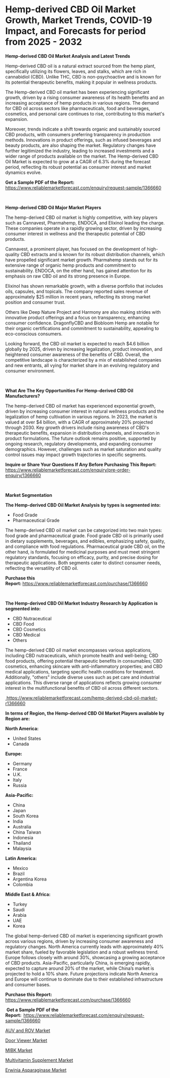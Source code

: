 <p><h1>Hemp-derived CBD Oil Market Growth, Market Trends, COVID-19 Impact, and Forecasts for period from 2025 - 2032</h1></p><p><strong>Hemp-derived CBD Oil Market Analysis and Latest Trends</strong></p>
<p><p>Hemp-derived CBD oil is a natural extract sourced from the hemp plant, specifically utilizing its flowers, leaves, and stalks, which are rich in cannabidiol (CBD). Unlike THC, CBD is non-psychoactive and is known for its potential therapeutic benefits, making it popular in wellness products. </p><p>The Hemp-derived CBD oil market has been experiencing significant growth, driven by a rising consumer awareness of its health benefits and an increasing acceptance of hemp products in various regions. The demand for CBD oil across sectors like pharmaceuticals, food and beverages, cosmetics, and personal care continues to rise, contributing to this market's expansion.</p><p>Moreover, trends indicate a shift towards organic and sustainably sourced CBD products, with consumers preferring transparency in production methods. Innovations in product offerings, such as infused beverages and beauty products, are also shaping the market. Regulatory changes have further legitimized the industry, leading to increased investments and a wider range of products available on the market. The Hemp-derived CBD Oil Market is expected to grow at a CAGR of 6.3% during the forecast period, reflecting its robust potential as consumer interest and market dynamics evolve.</p></p>
<p><strong>Get a Sample PDF of the Report:&nbsp;</strong> <a href="https://www.reliablemarketforecast.com/enquiry/request-sample/1366660?utm_campaign=1110&utm_medium=2&utm_source=Github&utm_content=ia&utm_term=22032025&utm_id=hemp-derived-cbd-oil">https://www.reliablemarketforecast.com/enquiry/request-sample/1366660</a></p>
<p>&nbsp;</p>
<p><strong>Hemp-derived CBD Oil Major Market Players</strong></p>
<p><p>The hemp-derived CBD oil market is highly competitive, with key players such as Cannavest, Pharmahemp, ENDOCA, and Elixinol leading the charge. These companies operate in a rapidly growing sector, driven by increasing consumer interest in wellness and the therapeutic potential of CBD products.</p><p>Cannavest, a prominent player, has focused on the development of high-quality CBD extracts and is known for its robust distribution channels, which have propelled significant market growth. Pharmahemp stands out for its extensive range of organic hemp products and commitment to sustainability. ENDOCA, on the other hand, has gained attention for its emphasis on raw CBD oil and its strong presence in Europe.</p><p>Elixinol has shown remarkable growth, with a diverse portfolio that includes oils, capsules, and topicals. The company reported sales revenue of approximately $25 million in recent years, reflecting its strong market position and consumer trust.</p><p>Others like Deep Nature Project and Harmony are also making strides with innovative product offerings and a focus on transparency, enhancing consumer confidence. DragonflyCBD and Biobloom Hemp are notable for their organic certifications and commitment to sustainability, appealing to eco-conscious consumers.</p><p>Looking forward, the CBD oil market is expected to reach $4.6 billion globally by 2025, driven by increasing legalization, product innovation, and heightened consumer awareness of the benefits of CBD. Overall, the competitive landscape is characterized by a mix of established companies and new entrants, all vying for market share in an evolving regulatory and consumer environment.</p></p>
<p>&nbsp;</p>
<p><strong>What Are The Key Opportunities For Hemp-derived CBD Oil Manufacturers?</strong></p>
<p><p>The hemp-derived CBD oil market has experienced exponential growth, driven by increasing consumer interest in natural wellness products and the legalization of hemp cultivation in various regions. In 2023, the market is valued at over $4 billion, with a CAGR of approximately 20% projected through 2030. Key growth drivers include rising awareness of CBD's therapeutic benefits, expansion in distribution channels, and innovation in product formulations. The future outlook remains positive, supported by ongoing research, regulatory developments, and expanding consumer demographics. However, challenges such as market saturation and quality control issues may impact growth trajectories in specific segments.</p></p>
<p><strong>Inquire or Share Your Questions If Any Before Purchasing This Report:</strong> <a href="https://www.reliablemarketforecast.com/enquiry/pre-order-enquiry/1366660?utm_campaign=1110&utm_medium=2&utm_source=Github&utm_content=ia&utm_term=22032025&utm_id=hemp-derived-cbd-oil">https://www.reliablemarketforecast.com/enquiry/pre-order-enquiry/1366660</a></p>
<p>&nbsp;</p>
<p><strong>Market Segmentation</strong></p>
<p><strong>The Hemp-derived CBD Oil Market Analysis by types is segmented into:</strong></p>
<p><ul><li>Food Grade</li><li>Pharmaceutical Grade</li></ul></p>
<p><p>The hemp-derived CBD oil market can be categorized into two main types: food grade and pharmaceutical grade. Food grade CBD oil is primarily used in dietary supplements, beverages, and edibles, emphasizing safety, quality, and compliance with food regulations. Pharmaceutical grade CBD oil, on the other hand, is formulated for medicinal purposes and must meet stringent regulatory standards, focusing on efficacy, purity, and precise dosing for therapeutic applications. Both segments cater to distinct consumer needs, reflecting the versatility of CBD oil.</p></p>
<p><strong>Purchase this Report:&nbsp;</strong><a href="https://www.reliablemarketforecast.com/purchase/1366660?utm_campaign=1110&utm_medium=2&utm_source=Github&utm_content=ia&utm_term=22032025&utm_id=hemp-derived-cbd-oil">https://www.reliablemarketforecast.com/purchase/1366660</a></p>
<p>&nbsp;</p>
<p><strong>The Hemp-derived CBD Oil Market Industry Research by Application is segmented into:</strong></p>
<p><ul><li>CBD Nutraceutical</li><li>CBD Food</li><li>CBD Cosmetics</li><li>CBD Medical</li><li>Others</li></ul></p>
<p><p>The hemp-derived CBD oil market encompasses various applications, including CBD nutraceuticals, which promote health and well-being; CBD food products, offering potential therapeutic benefits in consumables; CBD cosmetics, enhancing skincare with anti-inflammatory properties; and CBD medical applications, targeting specific health conditions for treatment. Additionally, "others" include diverse uses such as pet care and industrial applications. This diverse range of applications reflects growing consumer interest in the multifunctional benefits of CBD oil across different sectors.</p></p>
<p><a href="https://www.reliablemarketforecast.com/hemp-derived-cbd-oil-market-r1366660?utm_campaign=1110&utm_medium=2&utm_source=Github&utm_content=ia&utm_term=22032025&utm_id=hemp-derived-cbd-oil">&nbsp;https://www.reliablemarketforecast.com/hemp-derived-cbd-oil-market-r1366660</a></p>
<p><strong>In terms of Region, the Hemp-derived CBD Oil Market Players available by Region are:</strong></p>
<p>
    <p> <strong> North America: </strong>
        <ul>
            <li>United States</li>
            <li>Canada</li>
        </ul>
        </p> 
    <p> <strong> Europe: </strong>
        <ul>
            <li>Germany</li>
            <li>France</li>
            <li>U.K.</li>
            <li>Italy</li>
            <li>Russia</li>
        </ul>
        </p> 
    <p> <strong> Asia-Pacific: </strong>
        <ul>
            <li>China</li>
            <li>Japan</li>
            <li>South Korea</li>
            <li>India</li>
            <li>Australia</li>
            <li>China Taiwan</li>
            <li>Indonesia</li>
            <li>Thailand</li>
            <li>Malaysia</li>
        </ul>
        </p> 
    <p> <strong> Latin America: </strong>
        <ul>
            <li>Mexico</li>
            <li>Brazil</li>
            <li>Argentina Korea</li>
            <li>Colombia</li>
        </ul>
        </p> 
    <p> <strong> Middle East & Africa: </strong>
        <ul>
            <li>Turkey</li>
            <li>Saudi</li>
            <li>Arabia</li>
            <li>UAE</li>
            <li>Korea</li>
        </ul>
    </p>
    </p>
<p><p>The global hemp-derived CBD oil market is experiencing significant growth across various regions, driven by increasing consumer awareness and regulatory changes. North America currently leads with approximately 40% market share, fueled by favorable legislation and a robust wellness trend. Europe follows closely with around 30%, showcasing a growing acceptance of CBD products. Asia-Pacific, particularly China, is emerging rapidly, expected to capture around 20% of the market, while China’s market is projected to hold a 10% share. Future projections indicate North America and Europe will continue to dominate due to their established infrastructure and consumer bases.</p></p>
<p><strong>Purchase this Report: </strong><a href="https://www.reliablemarketforecast.com/purchase/1366660?utm_campaign=1110&utm_medium=2&utm_source=Github&utm_content=ia&utm_term=22032025&utm_id=hemp-derived-cbd-oil">https://www.reliablemarketforecast.com/purchase/1366660</a></p>
<p>&nbsp;<strong>Get a Sample PDF of the Report:&nbsp;&nbsp;</strong><a href="https://www.reliablemarketforecast.com/enquiry/request-sample/1366660?utm_campaign=1110&utm_medium=2&utm_source=Github&utm_content=ia&utm_term=22032025&utm_id=hemp-derived-cbd-oil">https://www.reliablemarketforecast.com/enquiry/request-sample/1366660</a></p>
<p><strong></strong></p>
<p><p><a href="https://github.com/vaeilabin/Market-Research-Report-List-1/blob/main/auv-and-rov-market.md?utm_campaign=1110&utm_medium=2&utm_source=Github&utm_content=ia&utm_term=22032025&utm_id=hemp-derived-cbd-oil">AUV and ROV Market</a></p><p><a href="https://github.com/linnuripat/Market-Research-Report-List-1/blob/main/door-viewer-market.md?utm_campaign=1110&utm_medium=2&utm_source=Github&utm_content=ia&utm_term=22032025&utm_id=hemp-derived-cbd-oil">Door Viewer Market</a></p><p><a href="https://github.com/bibzmuiko/Market-Research-Report-List-1/blob/main/mibk-market.md?utm_campaign=1110&utm_medium=2&utm_source=Github&utm_content=ia&utm_term=22032025&utm_id=hemp-derived-cbd-oil">MIBK Market</a></p><p><a href="https://github.com/ikokwuihepa/Market-Research-Report-List-1/blob/main/multivitamin-supplement-market.md?utm_campaign=1110&utm_medium=2&utm_source=Github&utm_content=ia&utm_term=22032025&utm_id=hemp-derived-cbd-oil">Multivitamin Supplement Market</a></p><p><a href="https://github.com/kumadenthela/Market-Research-Report-List-1/blob/main/erwinia-asparaginase-market.md?utm_campaign=1110&utm_medium=2&utm_source=Github&utm_content=ia&utm_term=22032025&utm_id=hemp-derived-cbd-oil">Erwinia Asparaginase Market</a></p></p>